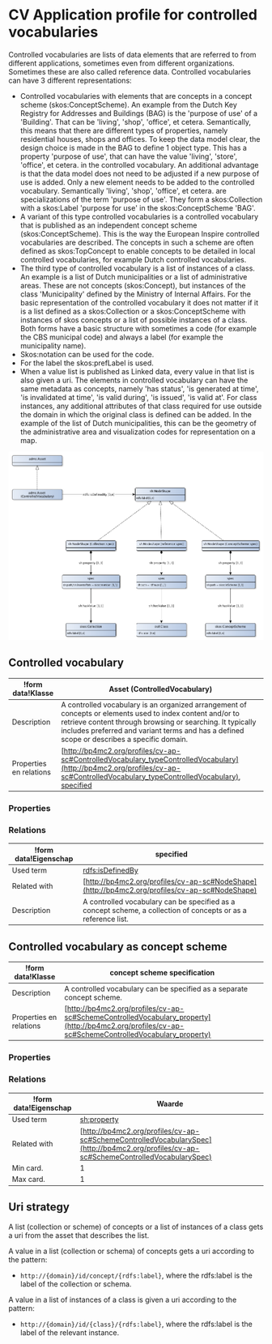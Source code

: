 # CV Application profile for controlled vocabularies


Controlled vocabularies are lists of data elements that are referred to from different applications, sometimes even from different organizations. Sometimes these are also called reference data. Controlled vocabularies can have 3 different representations:
* Controlled vocabularies with elements that are concepts in a concept scheme (skos:ConceptScheme). An example from the Dutch Key Registry for Addresses and Buildings (BAG) is the 'purpose of use' of a 'Building'. That can be 'living', 'shop', 'office', et cetera. Semantically, this means that there are different types of properties, namely residential houses, shops and offices. To keep the data model clear, the design choice is made in the BAG to define 1 object type. This has a property 'purpose of use', that can have the value 'living', 'store', 'office', et cetera. in the controlled vocabulary. An additional advantage is that the data model does not need to be adjusted if a new purpose of use is added. Only a new element needs to be added to the controlled vocabulary. Semantically 'living', 'shop', 'office', et cetera. are specializations of the term 'purpose of use'. They form a skos:Collection with a skos:Label 'purpose for use' in the skos:ConceptScheme 'BAG'.
* A variant of this type controlled vocabularies is a controlled vocabulary that is published as an independent concept scheme (skos:ConceptScheme). This is the way the European Inspire controlled vocabularies are described. The concepts in such a scheme are often defined as skos:TopConcept to enable concepts to be detailed in local controlled vocabularies, for example Dutch controlled vocabularies.
* The third type of controlled vocabulary is a list of instances of a class. An example is a list of Dutch municipalities or a list of administrative areas. These are not concepts (skos:Concept), but instances of the class 'Municipality' defined by the Ministry of Internal Affairs.
For the basic representation of the controlled vocabulary it does not matter if it is a list defined as a skos:Collection or a skos:ConceptScheme with instances of skos concepts or a list of possible instances of a class. Both forms have a basic structure with sometimes a code (for example the CBS municipal code) and always a label (for example the municipality name).
* Skos:notation can be used for the code.
* For the label the skos:prefLabel is used.
* When a value list is published as Linked data, every value in that list is also given a uri.
The elements in controlled vocabulary can have the same metadata as concepts, namely 'has status', 'is generated at time', 'is invalidated at time', 'is valid during', 'is issued', 'is valid at'.
For class instances, any additional attributes of that class required for use outside the domain in which the original class is defined can be added. In the example of the list of Dutch municipalities, this can be the geometry of the administrative area and visualization codes for representation on a map.


![](cv-ap-sc.png)

## Controlled vocabulary

|!form data!Klasse|Asset (ControlledVocabulary)
|----------|------
|Description|A controlled vocabulary is an organized arrangement of concepts or elements used to index content and/or to retrieve content through browsing or searching. It typically includes preferred and variant terms and has a defined scope or describes a specific domain.
|Properties en relations|[http://bp4mc2.org/profiles/cv-ap-sc#ControlledVocabulary_typeControlledVocabulary](http://bp4mc2.org/profiles/cv-ap-sc#ControlledVocabulary_typeControlledVocabulary), [specified](http://bp4mc2.org/profiles/cv-ap-sc#ControlledVocabulary_specification)


### Properties


### Relations

|!form data!Eigenschap|specified
|----------|------
|Used term|[rdfs:isDefinedBy](http://www.w3.org/2000/01/rdf-schema#isDefinedBy)
|Related with|[http://bp4mc2.org/profiles/cv-ap-sc#NodeShape](http://bp4mc2.org/profiles/cv-ap-sc#NodeShape)
|Description|A controlled vocabulary can be specified as a concept scheme, a collection of concepts or as a reference list.


## Controlled vocabulary as concept scheme

|!form data!Klasse|concept scheme specification
|----------|------
|Description|A controlled vocabulary can be specified as a separate concept scheme.
|Properties en relations|[http://bp4mc2.org/profiles/cv-ap-sc#SchemeControlledVocabulary_property](http://bp4mc2.org/profiles/cv-ap-sc#SchemeControlledVocabulary_property)


### Properties


### Relations

|!form data!Eigenschap|Waarde
|----------|------
|Used term|[sh:property](http://www.w3.org/ns/shacl#property)
|Related with|[http://bp4mc2.org/profiles/cv-ap-sc#SchemeControlledVocabularySpec](http://bp4mc2.org/profiles/cv-ap-sc#SchemeControlledVocabularySpec)
|Min card.|1
|Max card.|1


## Uri strategy


A list (collection or scheme) of concepts or a list of instances of a class gets a uri from the asset that describes the list.

A value in a list (collection or schema) of concepts gets a uri according to the pattern:
* `http://{domain}/id/concept/{rdfs:label}`, where the rdfs:label is the label of the collection or schema.

A value in a list of instances of a class is given a uri according to the pattern:
* `http://{domain}/id/{class}/{rdfs:label}`, where the rdfs:label is the label of the relevant instance.


